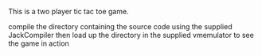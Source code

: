 This is a two player tic tac toe game.

compile the directory containing the source code using the supplied JackCompiler
then load up the directory in the supplied vmemulator to see the game in action